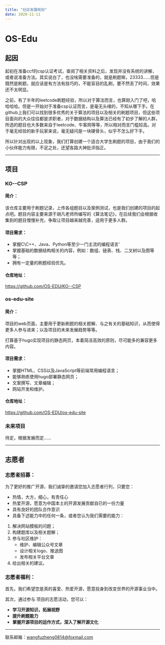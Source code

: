 ```yaml
---
title: "社区发展规划"
date: 2020-11-11
---
```


# OS-Edu

## 起因

起初在准备ccf的csp认证考试，查阅了相关资料之后，发现并没有系统的讲解，或者说准备方法。其实说白了，也没啥需要准备的，就是刷题嘛，23333……但是既然是刷题，就应该是有方法有技巧的，不能盲目的乱刷，要不然丢了时间，效果还不太明显。

之前，有了半年的leetcode刷题经验，所以对于算法而言，也算刚入门了吧，哈哈哈哈。但是一开始对于准备csp认证而言，是毫无头绪的，不知从哪下手。在github上我们可以找到很多优秀的关于算法的项目以及相关的刷题项目，但这些项目面向的大众往往都是求职者，对于数据结构以及算法已经有了初步了解的人群，所选的题目也大多数来自于leetcode、牛客网等等，所以相对而言门槛较高。对于毫无经验的新手玩家来说，毫无疑问是一块硬骨头，似乎不怎么好下手。

所以针对出现的以上现象，我们打算创建一个适合大学生刷题的项目，由于我们的小伙伴能力有限，不足之处，还望各路大神批评指正。

------

## 项目

### KO--CSP

#### 简介：

该仓库主要用于刷题记录，上传各组题目以及案例测试，也是我们创建的项目的起点吧。题目内容主要来源于胡凡老师所编写的《算法笔记》，在后续我们会根据收集到的题目慢慢补充，争取让项目越来越完善，适用于更多人群。

#### 项目需求：

-    掌握C\C++、Java、Python等至少一门主流的编程语言‘
-    掌握基础的数据结构相关的内容，例如：数组、链表、栈、二叉树以及图等等；
-    拥有一定量的刷题经验优先。

#### 仓库地址：

https://github.com/OS-EDU/KO--CSP

### os-edu-site

#### 简介：

项目的web页面，主要用于更新刷题的相关题解、与之有关的基础知识，从而使得更多人参与进来；以及项目的未来发展趋势等等。

打算基于hugo实现项目的静态网页，本着简洁高效的原则，尽可能多的兼容更多内容。

#### 项目需求：

-    掌握HTML、CSS以及JavaScript等前端常用编程语言；
-    能够熟练使用hugo部署静态网页；
-    文案撰写、文章编辑；
-    网站开发和维护。

#### 仓库地址：

https://github.com/OS-EDU/os-edu-site

### 未来项目

待定，根据发展而定……

------

## 志愿者

### 志愿者招募：

为了更好的推广开源，我们诚挚的邀请您加入志愿者行列，只要您：

-    热情，大方，细心，有责任心
-    热爱开源，愿意为中国本土的开源发展贡献自已的一份力量
-    具有良好的团队合作意识
-    具备下述能力中的任何一条，或者您认为我们需要的能力：

1.   解决网站模板的问题；
2.   构建题库以及相关题解；
3.   参与社区维护：
     -    维护、编辑公众号文章
     -    设计相关logo、推送图
     -    发布相关平台文章
4.   给出相关的建议。

### 志愿者福利：

首先，我们希望您是真的喜爱、热爱开源，愿意投身到改变世界的开源事业当中。

其次，通过参与 项目的志愿活动，您可以：

-    **学习开源知识，拓展视野**
-    **提升刷题能力**
-    **掌握开源项目的运作方式，深入了解开源文化**

----

联系邮箱：wangfuzheng0814@foxmail.com